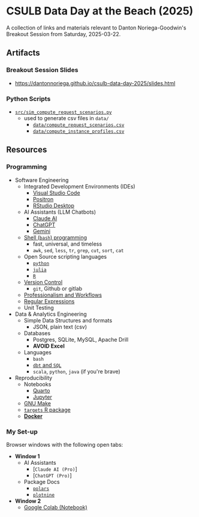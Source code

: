 # CSULB Data Day at the Beach (2025)

A collection of links and materials relevant to Danton Noriega-Goodwin's Breakout Session from Saturday, 2025-03-22.

## Artifacts

### Breakout Session Slides

-   <https://dantonnoriega.github.io/csulb-data-day-2025/slides.html>

### Python Scripts

* [`src/sim_compute_request_scenarios.py`](src/sim_compute_request_scenarios.py)
  * used to generate csv files in `data/`
    * [`data/compute_request_scenarios.csv`](data/compute_request_scenarios.csv)
    * [`data/compute_instance_profiles.csv`](data/compute_instance_profiles.csv)

## Resources

### Programming

-   Software Engineering
    -   Integrated Development Environments (IDEs)
        -   [Visual Studio Code](https://code.visualstudio.com)
        -   [Positron](https://positron.posit.co/download.html)
        -   [RStudio Desktop](https://posit.co/download/rstudio-desktop/)
    -   AI Assistants (LLM Chatbots)
        - [Claude AI](https://claude.ai)
        - [ChatGPT](https://chatgpt.com)
        - [Gemini](https://gemini.google.com/app)
    -   [Shell (`bash`) programming](https://datascienceatthecommandline.com)
        -   fast, universal, and timeless
        -   `awk`, `sed`, `less`, `tr`, `grep`, `cut`, `sort`, `cat`
    -   Open Source scripting languages
        -   [`python`](https://wesmckinney.com/book/)
        -   [`julia`](https://julialang.org)
        -   [`R`](https://r4ds.hadley.nz)
    -   [Version Control](https://happygitwithr.com)
        -   `git`, Github or gitlab
    -   [Professionalism and Workflows](https://vdsbook.com/01-veridical_ds)
    -   [Regular Expressions](https://regex101.com)
    -   Unit Testing
-   Data & Analytics Engineering
    -   Simple Data Structures and formats
        -   JSON, plain text (csv)
    -   Databases
        -   Postgres, SQLite, MySQL, Apache Drill
        -   **AVOID Excel**
    -   Languages
        -   `bash`
        -   [`dbt` and `SQL`](https://www.getdbt.com)
        -   `scala`, `python`, `java` (if you're brave)
-   Reproducibility
    -   Notebooks
        -   [Quarto](https://quarto.org)
        -   [Jupyter](https://jupyter.org)
    -   [GNU Make](https://www.gnu.org/software/make/)
    -   [`targets` R package](https://docs.ropensci.org/targets/)
    -   [**Docker**](https://github.com/RamiKrispin/vscode-r)

### My Set-up

Browser windows with the following open tabs:

- **Window 1**
    - AI Assistants
        - [`Claude AI (Pro)`]
        - [`ChatGPT (Pro)`]
    - Package Docs
        - [`polars`](https://docs.pola.rs)
        - [`plotnine`](https://plotnine.org)
- **Window 2**
    - [Google Colab (Notebook)](https://colab.research.google.com)